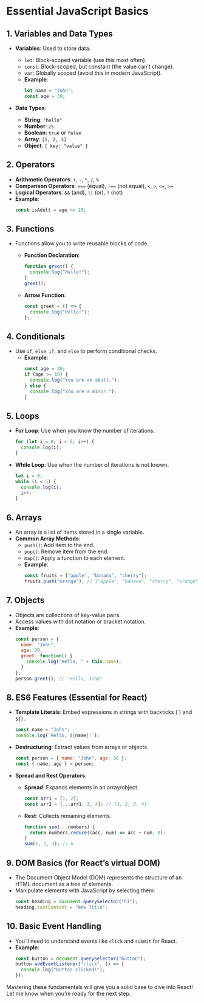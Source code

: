 # Essential JavaScript Basics

## 1. Variables and Data Types

- **Variables**: Used to store data.
  - `let`: Block-scoped variable (use this most often).
  - `const`: Block-scoped, but constant (the value can’t change).
  - `var`: Globally scoped (avoid this in modern JavaScript).
  - **Example**:
    ```javascript
    let name = "John";
    const age = 30;
    ```

- **Data Types**:
  - **String**: `"hello"`
  - **Number**: `25`
  - **Boolean**: `true` or `false`
  - **Array**: `[1, 2, 3]`
  - **Object**: `{ key: "value" }`

## 2. Operators

- **Arithmetic Operators**: `+`, `-`, `*`, `/`, `%`
- **Comparison Operators**: `===` (equal), `!==` (not equal), `<`, `>`, `<=`, `>=`
- **Logical Operators**: `&&` (and), `||` (or), `!` (not)
- **Example**:
    ```javascript
    const isAdult = age >= 18;
    ```

## 3. Functions

- Functions allow you to write reusable blocks of code.
  - **Function Declaration**:
    ```javascript
    function greet() {
      console.log("Hello!");
    }
    greet();
    ```

  - **Arrow Function**:
    ```javascript
    const greet = () => {
      console.log("Hello!");
    };
    ```

## 4. Conditionals

- Use `if`, `else if`, and `else` to perform conditional checks.
  - **Example**:
    ```javascript
    const age = 20;
    if (age >= 18) {
      console.log("You are an adult.");
    } else {
      console.log("You are a minor.");
    }
    ```

## 5. Loops

- **For Loop**: Use when you know the number of iterations.
    ```javascript
    for (let i = 0; i < 5; i++) {
      console.log(i);
    }
    ```

- **While Loop**: Use when the number of iterations is not known.
    ```javascript
    let i = 0;
    while (i < 5) {
      console.log(i);
      i++;
    }
    ```

## 6. Arrays

- An array is a list of items stored in a single variable.
- **Common Array Methods**:
  - `push()`: Add item to the end.
  - `pop()`: Remove item from the end.
  - `map()`: Apply a function to each element.
  - **Example**:
    ```javascript
    const fruits = ["apple", "banana", "cherry"];
    fruits.push("orange"); // ["apple", "banana", "cherry", "orange"]
    ```

## 7. Objects

- Objects are collections of key-value pairs.
- Access values with dot notation or bracket notation.
- **Example**:
    ```javascript
    const person = {
      name: "John",
      age: 30,
      greet: function() {
        console.log("Hello, " + this.name);
      }
    };
    person.greet(); // "Hello, John"
    ```

## 8. ES6 Features (Essential for React)

- **Template Literals**: Embed expressions in strings with backticks (\`) and `${}`.
    ```javascript
    const name = "John";
    console.log(`Hello, ${name}!`);
    ```

- **Destructuring**: Extract values from arrays or objects.
    ```javascript
    const person = { name: "John", age: 30 };
    const { name, age } = person;
    ```

- **Spread and Rest Operators**:
  - **Spread**: Expands elements in an array/object.
      ```javascript
      const arr1 = [1, 2];
      const arr2 = [...arr1, 3, 4]; // [1, 2, 3, 4]
      ```

  - **Rest**: Collects remaining elements.
      ```javascript
      function sum(...numbers) {
        return numbers.reduce((acc, num) => acc + num, 0);
      }
      sum(1, 2, 3); // 6
      ```

## 9. DOM Basics (for React’s virtual DOM)

- The Document Object Model (DOM) represents the structure of an HTML document as a tree of elements.
- Manipulate elements with JavaScript by selecting them:
    ```javascript
    const heading = document.querySelector("h1");
    heading.textContent = "New Title";
    ```

## 10. Basic Event Handling

- You’ll need to understand events like `click` and `submit` for React.
- **Example**:
    ```javascript
    const button = document.querySelector("button");
    button.addEventListener("click", () => {
      console.log("Button clicked!");
    });
    ```

Mastering these fundamentals will give you a solid base to dive into React! Let me know when you’re ready for the next step.
